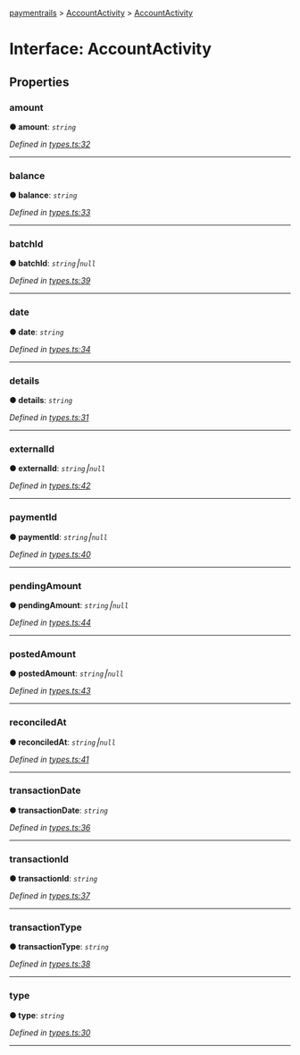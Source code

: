 [paymentrails](../README.md) > [AccountActivity](../modules/accountactivity.md) > [AccountActivity](../interfaces/accountactivity.accountactivity-1.md)



# Interface: AccountActivity


## Properties
<a id="amount"></a>

###  amount

**●  amount**:  *`string`* 

*Defined in [types.ts:32](https://github.com/PaymentRails/javascript-sdk/blob/9b4ee77/lib/types.ts#L32)*





___

<a id="balance"></a>

###  balance

**●  balance**:  *`string`* 

*Defined in [types.ts:33](https://github.com/PaymentRails/javascript-sdk/blob/9b4ee77/lib/types.ts#L33)*





___

<a id="batchid"></a>

###  batchId

**●  batchId**:  *`string`⎮`null`* 

*Defined in [types.ts:39](https://github.com/PaymentRails/javascript-sdk/blob/9b4ee77/lib/types.ts#L39)*





___

<a id="date"></a>

###  date

**●  date**:  *`string`* 

*Defined in [types.ts:34](https://github.com/PaymentRails/javascript-sdk/blob/9b4ee77/lib/types.ts#L34)*





___

<a id="details"></a>

###  details

**●  details**:  *`string`* 

*Defined in [types.ts:31](https://github.com/PaymentRails/javascript-sdk/blob/9b4ee77/lib/types.ts#L31)*





___

<a id="externalid"></a>

###  externalId

**●  externalId**:  *`string`⎮`null`* 

*Defined in [types.ts:42](https://github.com/PaymentRails/javascript-sdk/blob/9b4ee77/lib/types.ts#L42)*





___

<a id="paymentid"></a>

###  paymentId

**●  paymentId**:  *`string`⎮`null`* 

*Defined in [types.ts:40](https://github.com/PaymentRails/javascript-sdk/blob/9b4ee77/lib/types.ts#L40)*





___

<a id="pendingamount"></a>

###  pendingAmount

**●  pendingAmount**:  *`string`⎮`null`* 

*Defined in [types.ts:44](https://github.com/PaymentRails/javascript-sdk/blob/9b4ee77/lib/types.ts#L44)*





___

<a id="postedamount"></a>

###  postedAmount

**●  postedAmount**:  *`string`⎮`null`* 

*Defined in [types.ts:43](https://github.com/PaymentRails/javascript-sdk/blob/9b4ee77/lib/types.ts#L43)*





___

<a id="reconciledat"></a>

###  reconciledAt

**●  reconciledAt**:  *`string`⎮`null`* 

*Defined in [types.ts:41](https://github.com/PaymentRails/javascript-sdk/blob/9b4ee77/lib/types.ts#L41)*





___

<a id="transactiondate"></a>

###  transactionDate

**●  transactionDate**:  *`string`* 

*Defined in [types.ts:36](https://github.com/PaymentRails/javascript-sdk/blob/9b4ee77/lib/types.ts#L36)*





___

<a id="transactionid"></a>

###  transactionId

**●  transactionId**:  *`string`* 

*Defined in [types.ts:37](https://github.com/PaymentRails/javascript-sdk/blob/9b4ee77/lib/types.ts#L37)*





___

<a id="transactiontype"></a>

###  transactionType

**●  transactionType**:  *`string`* 

*Defined in [types.ts:38](https://github.com/PaymentRails/javascript-sdk/blob/9b4ee77/lib/types.ts#L38)*





___

<a id="type"></a>

###  type

**●  type**:  *`string`* 

*Defined in [types.ts:30](https://github.com/PaymentRails/javascript-sdk/blob/9b4ee77/lib/types.ts#L30)*





___


